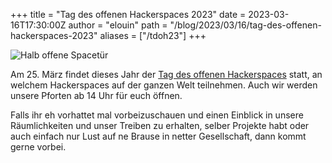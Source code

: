 +++
title = "Tag des offenen Hackerspaces 2023"
date = 2023-03-16T17:30:00Z
author = "elouin"
path = "/blog/2023/03/16/tag-des-offenen-hackerspaces-2023"
aliases = ["/tdoh23"]
+++

![Halb offene Spacetür](/media/2023-03-15-tag-des-offenen-hackerspaces-2023.jpg)

Am 25. März findet dieses Jahr der [Tag des offenen Hackerspaces](https://www.ccc.de/de/updates/2023/intopenhackerspaces) statt, an welchem Hackerspaces auf der ganzen Welt teilnehmen. Auch wir werden unsere Pforten ab 14 Uhr für euch öffnen.

Falls ihr eh vorhattet mal vorbeizuschauen und einen Einblick in unsere Räumlichkeiten und unser Treiben zu erhalten, selber Projekte habt oder auch einfach nur Lust auf ne Brause in netter Gesellschaft, dann kommt gerne vorbei.
